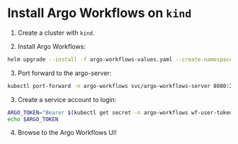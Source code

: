 # Install Argo Workflows on `kind`

1. Create a cluster with `kind`.

2. Install Argo Workflows:
```bash
helm upgrade --install -f argo-workflows-values.yaml --create-namespace --namespace argo-workflows argo-workflows argo/argo-workflows
```

3. Port forward to the argo-server:
```bash
kubectl port-forward -n argo-workflows svc/argo-workflows-server 8080:2746
```

3. Create a service account to login: 
```bash
ARGO_TOKEN="Bearer $(kubectl get secret -n argo-workflows wf-user-token -o=jsonpath='{.data.token}' | base64 --decode)"
echo $ARGO_TOKEN
```

4. Browse to the Argo Workflows UI!
